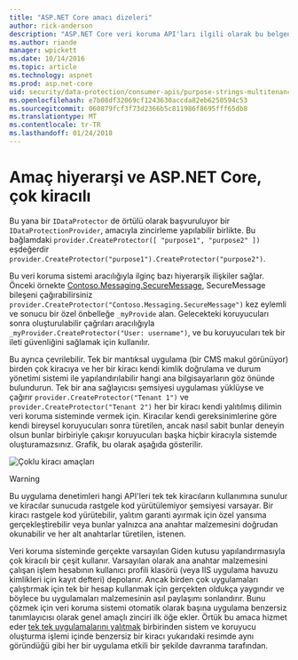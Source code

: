```yaml
---
title: "ASP.NET Core amacı dizeleri"
author: rick-anderson
description: "ASP.NET Core veri koruma API'ları ilgili olarak bu belgenin amacı dize hiyerarşi ve çoklu kiracı özetlenmektedir."
ms.author: riande
manager: wpickett
ms.date: 10/14/2016
ms.topic: article
ms.technology: aspnet
ms.prod: asp.net-core
uid: security/data-protection/consumer-apis/purpose-strings-multitenancy
ms.openlocfilehash: e7b08df32069cf1243630accda82eb6250594c53
ms.sourcegitcommit: 060879fcf3f73d2366b5c811986f8695fff65db8
ms.translationtype: MT
ms.contentlocale: tr-TR
ms.lasthandoff: 01/24/2018
---
```

# <a name="purpose-hierarchy-and-multi-tenancy-in-aspnet-core"></a>Amaç hiyerarşi ve ASP.NET Core, çok kiracılı

Bu yana bir `IDataProtector` de örtülü olarak başvuruluyor bir `IDataProtectionProvider`, amacıyla zincirleme yapılabilir birlikte. Bu bağlamdaki `provider.CreateProtector([ "purpose1", "purpose2" ])` eşdeğerdir `provider.CreateProtector("purpose1").CreateProtector("purpose2")`.

Bu veri koruma sistemi aracılığıyla ilginç bazı hiyerarşik ilişkiler sağlar. Önceki örnekte [Contoso.Messaging.SecureMessage](purpose-strings.md#data-protection-contoso-purpose), SecureMessage bileşeni çağırabilirsiniz `provider.CreateProtector("Contoso.Messaging.SecureMessage")` kez eylemli ve sonucu bir özel önbelleğe `_myProvide` alan. Gelecekteki koruyucuları sonra oluşturulabilir çağrıları aracılığıyla `_myProvider.CreateProtector("User: username")`, ve bu koruyucuları tek bir ileti güvenliğini sağlamak için kullanılır.

Bu ayrıca çevrilebilir. Tek bir mantıksal uygulama (bir CMS makul görünüyor) birden çok kiracıya ve her bir kiracı kendi kimlik doğrulama ve durum yönetimi sistemi ile yapılandırılabilir hangi ana bilgisayarların göz önünde bulundurun. Tek bir ana sağlayıcısı şemsiyesi uygulaması yüklüyse ve çağırır `provider.CreateProtector("Tenant 1")` ve `provider.CreateProtector("Tenant 2")` her bir kiracı kendi yalıtılmış dilimin veri koruma sisteminde vermek için. Kiracılar kendi gereksinimlerine göre kendi bireysel koruyucuları sonra türetilen, ancak nasıl sabit bunlar deneyin olsun bunlar birbiriyle çakışır koruyucuları başka hiçbir kiracıyla sistemde oluşturamazsınız. Grafik, bu olarak aşağıda gösterilir.

![Çoklu kiracı amaçları](purpose-strings-multitenancy/_static/purposes-multi-tenancy.png)

>[!WARNING]
> Bu uygulama denetimleri hangi API'leri tek tek kiracıların kullanımına sunulur ve kiracılar sunucuda rastgele kod yürütülemiyor şemsiyesi varsayar. Bir kiracı rastgele kod yürütebilir, yalıtım garanti ayırmak için özel yansıma gerçekleştirebilir veya bunlar yalnızca ana anahtar malzemesini doğrudan okunabilir ve her alt anahtarlar türetilen, istenen.

Veri koruma sisteminde gerçekte varsayılan Giden kutusu yapılandırmasıyla çok kiracılı bir çeşit kullanır. Varsayılan olarak ana anahtar malzemesini çalışan işlem hesabının kullanıcı profili klasörü (veya IIS uygulama havuzu kimlikleri için kayıt defteri) depolanır. Ancak birden çok uygulamaları çalıştırmak için tek bir hesap kullanmak için gerçekten oldukça yaygındır ve böylece bu uygulamaları malzemesinin asıl paylaşımı sonlandırır. Bunu çözmek için veri koruma sistemi otomatik olarak başına uygulama benzersiz tanımlayıcısı olarak genel amaçlı zinciri ilk öğe ekler. Örtük bu amaca hizmet eder [tek tek uygulamalarını yalıtmak](xref:security/data-protection/configuration/overview#per-application-isolation) birbirinden sistem ve koruyucu oluşturma işlemi içinde benzersiz bir kiracı yukarıdaki resimde aynı göründüğü gibi her bir uygulama etkili bir şekilde davranma tarafından.

